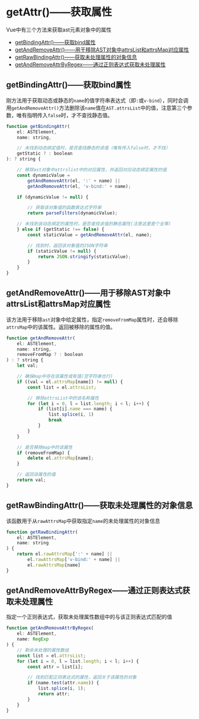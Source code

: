 # getAttr()——获取属性

Vue中有三个方法来获取ast元素对象中的属性

- [getBindingAttr()——获取bind属性](#getbindingattr%e8%8e%b7%e5%8f%96bind%e5%b1%9e%e6%80%a7)
- [getAndRemoveAttr()——用于移除AST对象中attrsList和attrsMap对应属性](#getandremoveattr%e7%94%a8%e4%ba%8e%e7%a7%bb%e9%99%a4ast%e5%af%b9%e8%b1%a1%e4%b8%adattrslist%e5%92%8cattrsmap%e5%af%b9%e5%ba%94%e5%b1%9e%e6%80%a7)
- [getRawBindingAttr()——获取未处理属性的对象信息](#getrawbindingattr%e8%8e%b7%e5%8f%96%e6%9c%aa%e5%a4%84%e7%90%86%e5%b1%9e%e6%80%a7%e7%9a%84%e5%af%b9%e8%b1%a1%e4%bf%a1%e6%81%af)
- [getAndRemoveAttrByRegex——通过正则表达式获取未处理属性](#getandremoveattrbyregex%e9%80%9a%e8%bf%87%e6%ad%a3%e5%88%99%e8%a1%a8%e8%be%be%e5%bc%8f%e8%8e%b7%e5%8f%96%e6%9c%aa%e5%a4%84%e7%90%86%e5%b1%9e%e6%80%a7)

## getBindingAttr()——获取bind属性

刚方法用于获取动态或静态的`name`的值字符串表达式（即`:`或`v-bind`），同时会调用`getAndRemoveAttr()`方法删除该`name`值在`AST.attrsList`中的值，注意第三个参数，唯有指明传入`false`时，才不查找静态值。

```js
function getBindingAttr(
    el: ASTElement,
    name: string,

    // 未找到动态绑定值时，是否查找静态的该值（唯有传入false时，才不找）
    getStatic ? : boolean
): ? string {

    // 移除ast对象中attrslist中的对应属性，并返回对应动态绑定属性的值
    const dynamicValue =
        getAndRemoveAttr(el, ':' + name) ||
        getAndRemoveAttr(el, 'v-bind:' + name);

    if (dynamicValue != null) {

        // 获取该对象值的函数表达式字符串
        return parseFilters(dynamicValue);

    // 未找到该动态绑定的属性时，是否查找该值的静态属性(注意这里是个全等)
    } else if (getStatic !== false) {
        const staticValue = getAndRemoveAttr(el, name);

        // 找到时，返回该对象值的JSON字符串
        if (staticValue != null) {
            return JSON.stringify(staticValue);
        }
    }
}
```

## getAndRemoveAttr()——用于移除AST对象中attrsList和attrsMap对应属性

该方法用于移除`ast`对象中给定属性，指定`removeFromMap`属性时，还会移除`attrsMap`中的该属性。返回被移除的属性的值。

```js
function getAndRemoveAttr(
    el: ASTElement,
    name: string,
    removeFromMap ? : boolean
) : ? string {
    let val;

    // 确保map中存在该属性或有值(空字符串也行)
    if ((val = el.attrsMap[name]) != null) {
        const list = el.attrsList;

        // 移除attrsList中的该名称属性
        for (let i = 0, l = list.length; i < l; i++) {
            if (list[i].name === name) {
                list.splice(i, 1)
                break
            }
        }
    }

    // 是否移除map中的该属性
    if (removeFromMap) {
        delete el.attrsMap[name];
    }

    // 返回该属性的值
    return val;
}
```

## getRawBindingAttr()——获取未处理属性的对象信息

该函数用于从`rawAttrsMap`中获取指定`name`的未处理属性的对象信息

```js
function getRawBindingAttr(
    el: ASTElement,
    name: string
) {
    return el.rawAttrsMap[':' + name] ||
        el.rawAttrsMap['v-bind:' + name] ||
        el.rawAttrsMap[name]
}
```

## getAndRemoveAttrByRegex——通过正则表达式获取未处理属性

指定一个正则表达式，获取未处理属性数组中的与该正则表达式匹配的值

```js
function getAndRemoveAttrByRegex(
    el: ASTElement,
    name: RegExp
) {
    // 剩余未处理的属性数组
    const list = el.attrsList;
    for (let i = 0, l = list.length; i < l; i++) {
        const attr = list[i];

        // 找到匹配正则表达式的属性，返回关于该属性的对象
        if (name.test(attr.name)) {
            list.splice(i, 1);
            return attr;
        }
    }
}
```
